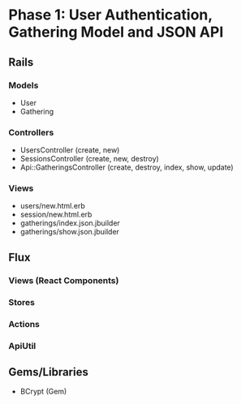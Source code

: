 # Phase 1: User Authentication, Gathering Model and JSON API

## Rails
### Models
* User
* Gathering

### Controllers
* UsersController (create, new)
* SessionsController (create, new, destroy)
* Api::GatheringsController (create, destroy, index, show, update)

### Views
* users/new.html.erb
* session/new.html.erb
* gatherings/index.json.jbuilder
* gatherings/show.json.jbuilder

## Flux
### Views (React Components)

### Stores

### Actions

### ApiUtil

## Gems/Libraries
* BCrypt (Gem)
